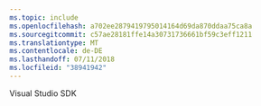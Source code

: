 ```yaml
---
ms.topic: include
ms.openlocfilehash: a702ee2879419795014164d69da870ddaa75ca8a
ms.sourcegitcommit: c57ae28181ffe14a30731736661bf59c3eff1211
ms.translationtype: MT
ms.contentlocale: de-DE
ms.lasthandoff: 07/11/2018
ms.locfileid: "38941942"
---
```

Visual Studio SDK